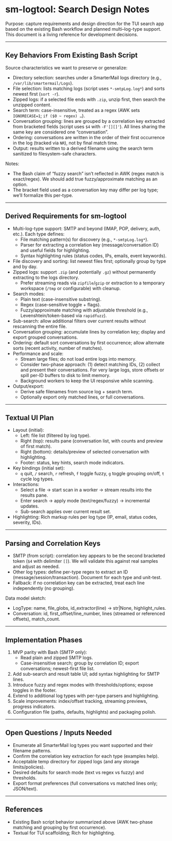 # sm-logtool: Search Design Notes

Purpose: capture requirements and design direction for the TUI search app based on the existing Bash workflow and planned multi–log-type support. This document is a living reference for development decisions.

---

## Key Behaviors From Existing Bash Script

Source characteristics we want to preserve or generalize:

- Directory selection: searches under a SmarterMail logs directory (e.g., `/var/lib/smartermail/Logs`).
- File selection: lists matching logs (script uses `*-smtpLog.log*`) and sorts newest first (`sort -r`).
- Zipped logs: if a selected file ends with `.zip`, unzip first, then search the unzipped content.
- Search term: case-insensitive, treated as a regex (AWK sets `IGNORECASE=1`; `if ($0 ~ regex) …`).
- Conversation grouping: lines are grouped by a correlation key extracted from bracketed fields (script uses `$4` with `-F'[][]'`). All lines sharing the same key are considered one “conversation”.
- Ordering: conversations are written in the order of their first occurrence in the log (tracked via `NR`), not by final match time.
- Output: results written to a derived filename using the search term sanitized to filesystem-safe characters.

Notes:
- The Bash claim of “fuzzy search” isn’t reflected in AWK (regex match is exact/regex). We should add true fuzzy/approximate matching as an option.
- The bracket field used as a conversation key may differ per log type; we’ll formalize this per-type.

---

## Derived Requirements for sm-logtool

- Multi-log-type support: SMTP and beyond (IMAP, POP, delivery, auth, etc.). Each type defines:
  - File matching pattern(s) for discovery (e.g., `*-smtpLog.log*`).
  - Parser for extracting a correlation key (message/conversation ID) and useful fields for highlighting.
  - Syntax highlighting rules (status codes, IPs, emails, event keywords).
- File discovery and sorting: list newest files first; optionally group by type and by day.
- Zipped logs: support `.zip` (and potentially `.gz`) without permanently extracting to the logs directory.
  - Prefer streaming reads via `zipfile`/`gzip` or extraction to a temporary workspace (`/tmp` or configurable) with cleanup.
- Search modes:
  - Plain text (case-insensitive substring).
  - Regex (case-sensitive toggle + flags).
  - Fuzzy/approximate matching with adjustable threshold (e.g., Levenshtein/token-based via `rapidfuzz`).
- Sub-search: allow additional filters over current results without rescanning the entire file.
- Conversation grouping: accumulate lines by correlation key; display and export grouped conversations.
- Ordering: default sort conversations by first occurrence; allow alternate sorts (recent activity, number of matches).
- Performance and scale:
  - Stream large files; do not load entire logs into memory.
  - Consider two-phase approach: (1) detect matching IDs, (2) collect and present their conversations. For very large logs, store offsets or spill per-ID buffers to disk to limit memory.
  - Background workers to keep the UI responsive while scanning.
- Output/export:
  - Derive safe filenames from source log + search term.
  - Optionally export only matched lines, or full conversations.

---

## Textual UI Plan

- Layout (initial):
  - Left: file list (filtered by log type).
  - Right (top): results pane (conversation list, with counts and preview of first match).
  - Right (bottom): details/preview of selected conversation with highlighting.
  - Footer: status, key hints, search mode indicators.
- Key bindings (initial set):
  - `q` quit, `/` search, `r` refresh, `f` toggle fuzzy, `g` toggle grouping on/off, `t` cycle log types.
- Interactions:
  - Select a file → start scan in a worker → stream results into the results pane.
  - Enter search → apply mode (text/regex/fuzzy) → incremental updates.
  - Sub-search applies over current result set.
- Highlighting: Rich markup rules per log type (IP, email, status codes, severity, IDs).

---

## Parsing and Correlation Keys

- SMTP (from script): correlation key appears to be the second bracketed token (`$4` with delimiter `[]`). We will validate this against real samples and adjust as needed.
- Other log types: define per-type regex to extract an ID (message/session/transaction). Document for each type and unit-test.
- Fallback: if no correlation key can be extracted, treat each line independently (no grouping).

Data model sketch:
- LogType: name, file_globs, id_extractor(line) -> str|None, highlight_rules.
- Conversation: id, first_offset/line_number, lines (streamed or referenced offsets), match_count.

---

## Implementation Phases

1. MVP parity with Bash (SMTP only):
   - Read plain and zipped SMTP logs.
   - Case-insensitive search; group by correlation ID; export conversations; newest-first file list.
2. Add sub-search and result table UI; add syntax highlighting for SMTP lines.
3. Introduce fuzzy and regex modes with thresholds/options; expose toggles in the footer.
4. Extend to additional log types with per-type parsers and highlighting.
5. Scale improvements: index/offset tracking, streaming previews, progress indicators.
6. Configuration file (paths, defaults, highlights) and packaging polish.

---

## Open Questions / Inputs Needed

- Enumerate all SmarterMail log types you want supported and their filename patterns.
- Confirm the correlation key extraction for each type (examples help).
- Acceptable temp directory for zipped logs (and any storage limits/policies).
- Desired defaults for search mode (text vs regex vs fuzzy) and thresholds.
- Export format preferences (full conversations vs matched lines only; JSON/text).

---

## References

- Existing Bash script behavior summarized above (AWK two-phase matching and grouping by first occurrence).
- Textual for TUI scaffolding; Rich for highlighting.

